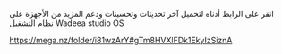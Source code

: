 انقر على الرابط أدناه لتحميل آخر تحديثات وتحسينات ودعم المزيد من اﻷجهزة على نظام التشغيل Wadeea studio OS 

https://mega.nz/folder/i81wzArY#gTm8HVXlFDk1EkyIzSiznA
